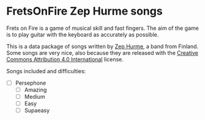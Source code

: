 # FretsOnFire Zep Hurme songs

Frets on Fire is a game of musical skill and fast fingers. The aim of the game is to play guitar with the keyboard as accurately as possible.

This is a data package of songs written by [Zep Hurme](http://ccmixter.org/people/zep_hurme/profile), a band from Finland. Some songs are very nice, also because they are released with the [Creative Commons Attribution 4.0 International](License.txt) license.

Songs included and difficulties:
* [ ] Persephone
	* [ ] Amazing
	* [ ] Medium
	* [ ] Easy
	* [ ] Supaeasy 
